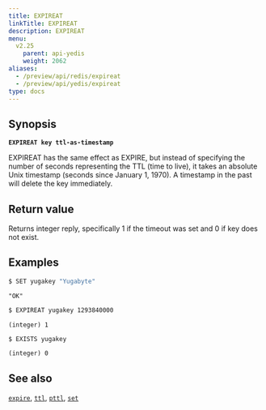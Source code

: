 ```yaml
---
title: EXPIREAT
linkTitle: EXPIREAT
description: EXPIREAT
menu:
  v2.25
    parent: api-yedis
    weight: 2062
aliases:
  - /preview/api/redis/expireat
  - /preview/api/yedis/expireat
type: docs
---
```


## Synopsis

**`EXPIREAT key ttl-as-timestamp`**

EXPIREAT has the same effect as EXPIRE, but instead of specifying the number of seconds representing the TTL (time to live), it takes an absolute Unix timestamp (seconds since January 1, 1970). A timestamp in the past will delete the key immediately.

## Return value

Returns integer reply, specifically 1 if the timeout was set and 0 if key does not exist.

## Examples

```sh
$ SET yugakey "Yugabyte"
```

```
"OK"
```

```sh
$ EXPIREAT yugakey 1293840000
```

```
(integer) 1
```

```sh
$ EXISTS yugakey
```

```
(integer) 0
```

## See also

[`expire`](../expire/), [`ttl`](../ttl/), [`pttl`](../pttl/), [`set`](../set/)
